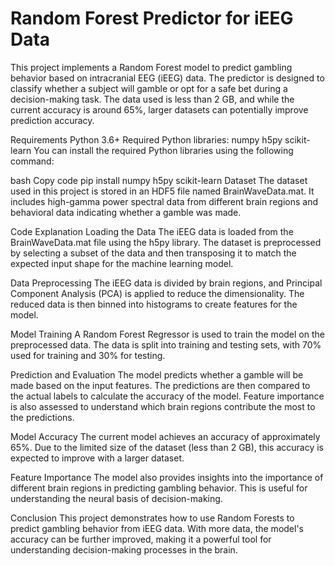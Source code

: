 # Random Forest Predictor for iEEG Data


This project implements a Random Forest model to predict gambling behavior based on intracranial EEG (iEEG) data. The predictor is designed to classify whether a subject will gamble or opt for a safe bet during a decision-making task. The data used is less than 2 GB, and while the current accuracy is around 65%, larger datasets can potentially improve prediction accuracy.

Requirements
Python 3.6+
Required Python libraries:
numpy
h5py
scikit-learn
You can install the required Python libraries using the following command:

bash
Copy code
pip install numpy h5py scikit-learn
Dataset
The dataset used in this project is stored in an HDF5 file named BrainWaveData.mat. It includes high-gamma power spectral data from different brain regions and behavioral data indicating whether a gamble was made.

Code Explanation
Loading the Data
The iEEG data is loaded from the BrainWaveData.mat file using the h5py library. The dataset is preprocessed by selecting a subset of the data and then transposing it to match the expected input shape for the machine learning model.

Data Preprocessing
The iEEG data is divided by brain regions, and Principal Component Analysis (PCA) is applied to reduce the dimensionality. The reduced data is then binned into histograms to create features for the model.

Model Training
A Random Forest Regressor is used to train the model on the preprocessed data. The data is split into training and testing sets, with 70% used for training and 30% for testing.

Prediction and Evaluation
The model predicts whether a gamble will be made based on the input features. The predictions are then compared to the actual labels to calculate the accuracy of the model. Feature importance is also assessed to understand which brain regions contribute the most to the predictions.

Model Accuracy
The current model achieves an accuracy of approximately 65%. Due to the limited size of the dataset (less than 2 GB), this accuracy is expected to improve with a larger dataset.

Feature Importance
The model also provides insights into the importance of different brain regions in predicting gambling behavior. This is useful for understanding the neural basis of decision-making.

Conclusion
This project demonstrates how to use Random Forests to predict gambling behavior from iEEG data. With more data, the model's accuracy can be further improved, making it a powerful tool for understanding decision-making processes in the brain.
